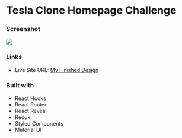 # Tesla Clone Homepage Challenge

### Screenshot

![](images/screencapture.png)

### Links

- Live Site URL: [My Finished Design](https://stoic-albattani-2b34e3.netlify.app/)

### Built with

- React Hooks
- React Router
- React Reveal
- Redux
- Styled Components
- Material UI
